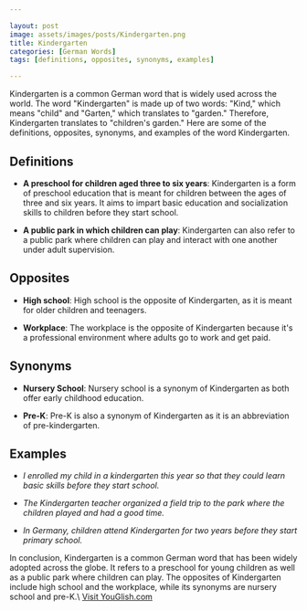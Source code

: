```yaml
---

layout: post
image: assets/images/posts/Kindergarten.png
title: Kindergarten
categories: [German Words]
tags: [definitions, opposites, synonyms, examples]

---
```


Kindergarten is a common German word that is widely used across the world. The word "Kindergarten" is made up of two words: "Kind," which means "child" and "Garten," which translates to "garden." Therefore, Kindergarten translates to "children's garden." Here are some of the definitions, opposites, synonyms, and examples of the word Kindergarten.

## Definitions

- **A preschool for children aged three to six years**: Kindergarten is a form of preschool education that is meant for children between the ages of three and six years. It aims to impart basic education and socialization skills to children before they start school.

- **A public park in which children can play**: Kindergarten can also refer to a public park where children can play and interact with one another under adult supervision.

## Opposites

- **High school**: High school is the opposite of Kindergarten, as it is meant for older children and teenagers.

- **Workplace**: The workplace is the opposite of Kindergarten because it's a professional environment where adults go to work and get paid.

## Synonyms

- **Nursery School**: Nursery school is a synonym of Kindergarten as both offer early childhood education.

- **Pre-K**: Pre-K is also a synonym of Kindergarten as it is an abbreviation of pre-kindergarten.

## Examples

- *I enrolled my child in a kindergarten this year so that they could learn basic skills before they start school.*

- *The Kindergarten teacher organized a field trip to the park where the children played and had a good time.*

- *In Germany, children attend Kindergarten for two years before they start primary school.*

In conclusion, Kindergarten is a common German word that has been widely adopted across the globe. It refers to a preschool for young children as well as a public park where children can play. The opposites of Kindergarten include high school and the workplace, while its synonyms are nursery school and pre-K.\ <a id="yg-widget-0" class="youglish-widget" data-query="Kindergarten" data-lang="german" data-components="8412" data-auto-start="0" data-bkg-color="theme_light" data-title="How%20to%20pronounce%20Kindergarten%20in%20German"  rel="nofollow" href="https://youglish.com">Visit YouGlish.com</a><script async src="https://youglish.com/public/emb/widget.js" charset="utf-8"></script>